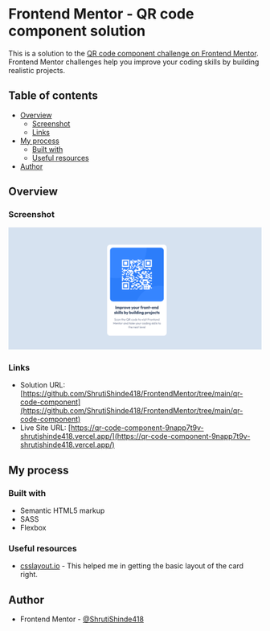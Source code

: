 # Frontend Mentor - QR code component solution

This is a solution to the [QR code component challenge on Frontend Mentor](https://www.frontendmentor.io/challenges/qr-code-component-iux_sIO_H). Frontend Mentor challenges help you improve your coding skills by building realistic projects.

## Table of contents

- [Overview](#overview)
  - [Screenshot](#screenshot)
  - [Links](#links)
- [My process](#my-process)
  - [Built with](#built-with)
  - [Useful resources](#useful-resources)
- [Author](#author)

## Overview

### Screenshot

![Screenshot of output](./screenshot.png)

### Links

- Solution URL: [https://github.com/ShrutiShinde418/FrontendMentor/tree/main/qr-code-component](https://github.com/ShrutiShinde418/FrontendMentor/tree/main/qr-code-component)
- Live Site URL: [https://qr-code-component-9napp7t9v-shrutishinde418.vercel.app/](https://qr-code-component-9napp7t9v-shrutishinde418.vercel.app/)

## My process

### Built with

- Semantic HTML5 markup
- SASS
- Flexbox

### Useful resources

- [csslayout.io](https://csslayout.io/) - This helped me in getting the basic layout of the card right.

## Author

- Frontend Mentor - [@ShrutiShinde418](https://www.frontendmentor.io/profile/ShrutiShinde418)
